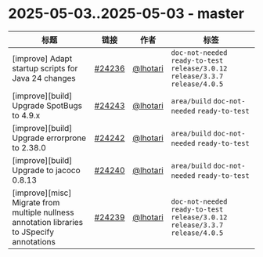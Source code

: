 # 2025-05-03..2025-05-03 - master
| 标题 | 链接 | 作者 | 标签 |
| - | :--: | :--: | - |
| [improve] Adapt startup scripts for Java 24 changes | [#24236](https://github.com/apache/pulsar/pull/24236) | [@lhotari](https://github.com/lhotari) | `doc-not-needed` `ready-to-test` `release/3.0.12` `release/3.3.7` `release/4.0.5`  | 
| [improve][build] Upgrade SpotBugs to 4.9.x | [#24243](https://github.com/apache/pulsar/pull/24243) | [@lhotari](https://github.com/lhotari) | `area/build` `doc-not-needed` `ready-to-test`  | 
| [improve][build] Upgrade errorprone to 2.38.0 | [#24242](https://github.com/apache/pulsar/pull/24242) | [@lhotari](https://github.com/lhotari) | `area/build` `doc-not-needed` `ready-to-test`  | 
| [improve][build] Upgrade to jacoco 0.8.13 | [#24240](https://github.com/apache/pulsar/pull/24240) | [@lhotari](https://github.com/lhotari) | `area/build` `doc-not-needed` `ready-to-test`  | 
| [improve][misc] Migrate from multiple nullness annotation libraries to JSpecify annotations | [#24239](https://github.com/apache/pulsar/pull/24239) | [@lhotari](https://github.com/lhotari) | `doc-not-needed` `ready-to-test` `release/3.0.12` `release/3.3.7` `release/4.0.5`  | 
